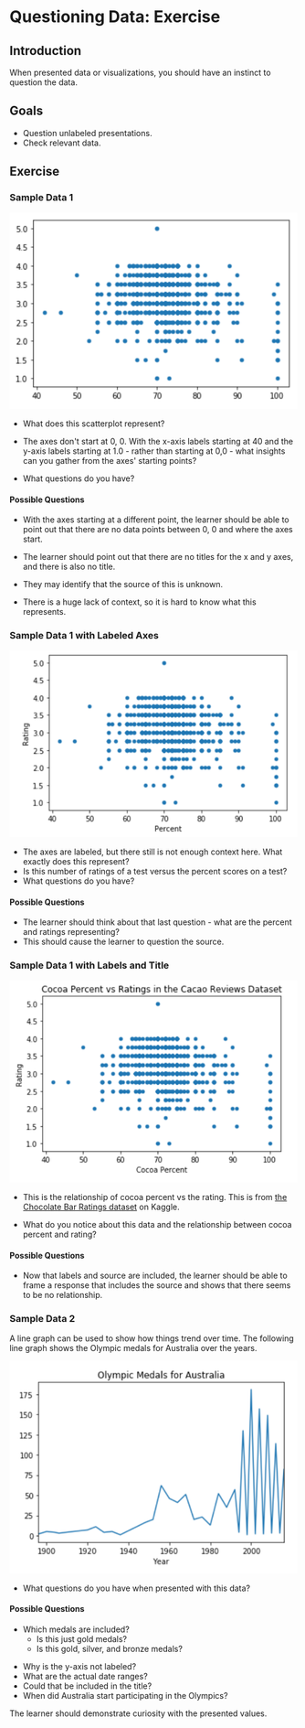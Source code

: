 # Questioning Data: Exercise

## Introduction

When presented data or visualizations, you should have an instinct to question the data.

## Goals

- Question unlabeled presentations.
- Check relevant data.


## Exercise 

### Sample Data 1

![Rating vs Percent, No Labels](assets/images/questionable-scatterplot.png)

- What does this scatterplot represent?  
- The axes don't start at 0, 0.  With the x-axis labels starting at 40 and the y-axis labels starting at 1.0 - rather than starting at 0,0 - what insights can you gather from the axes' starting points?

- What questions do you have?

#### Possible Questions

* With the axes starting at a different point, the learner should be able to point out that there are no data points between 0, 0 and where the axes start.

* The learner should point out that there are no titles for the x and y axes, and there is also no title.  
* They may identify that the source of this is unknown.
* There is a huge lack of context, so it is hard to know what this represents.


### Sample Data 1 with Labeled Axes

![Rating vs Percent, Labels No Context](assets/images/slightly-less-obscure-scatterplot.png)

- The axes are labeled, but there still is not enough context here.  What exactly does this represent?
- Is this number of ratings of a test versus the percent scores on a test?
- What questions do you have?

#### Possible Questions

* The learner should think about that last question - what are the percent and ratings representing?
* This should cause the learner to question the source.

### Sample Data 1 with Labels and Title

![Cocoa Percent vs Rating](assets/images/full-scatterplot-with-labels.png)

- This is the relationship of cocoa percent vs the rating.  This is from [the Chocolate Bar Ratings dataset](https://www.kaggle.com/rtatman/chocolate-bar-ratings) on Kaggle.


- What do you notice about this data and the relationship between cocoa percent and rating?

#### Possible Questions

* Now that labels and source are included, the learner should be able to frame a 
  response that includes the source and shows that there seems to be no relationship.

### Sample Data 2

A line graph can be used to show how things trend over time.  The following line graph shows the Olympic medals for Australia over the years.

![Line graph showing Olympic Medal counts trending over the years](assets/images/olympic-medals-australia-line.png)

- What questions do you have when presented with this data?

#### Possible Questions

* Which medals are included? 
  * Is this just gold medals? 
  * Is this gold, silver, and bronze medals?

- Why is the y-axis not labeled?
- What are the actual date ranges?  
- Could that be included in the title?
- When did Australia start participating in the Olympics?

The learner should demonstrate curiosity with the presented values.